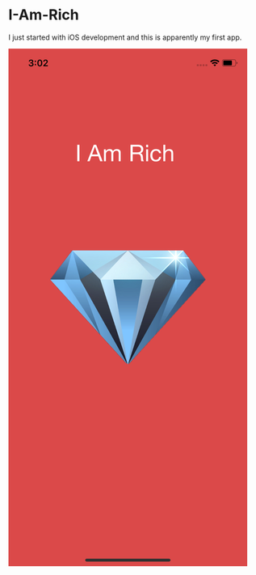 # I-Am-Rich
I just started with iOS development and this is apparently my first app.


![GitHub Logo](iAmRich.png)

